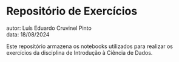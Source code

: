 # Repositório de Exercícios

autor: Luís Eduardo Cruvinel Pinto  
data: 18/08/2024  

Este repositório armazena os notebooks utilizados para realizar os exercícios da disciplina de Introdução à Ciência de Dados.  